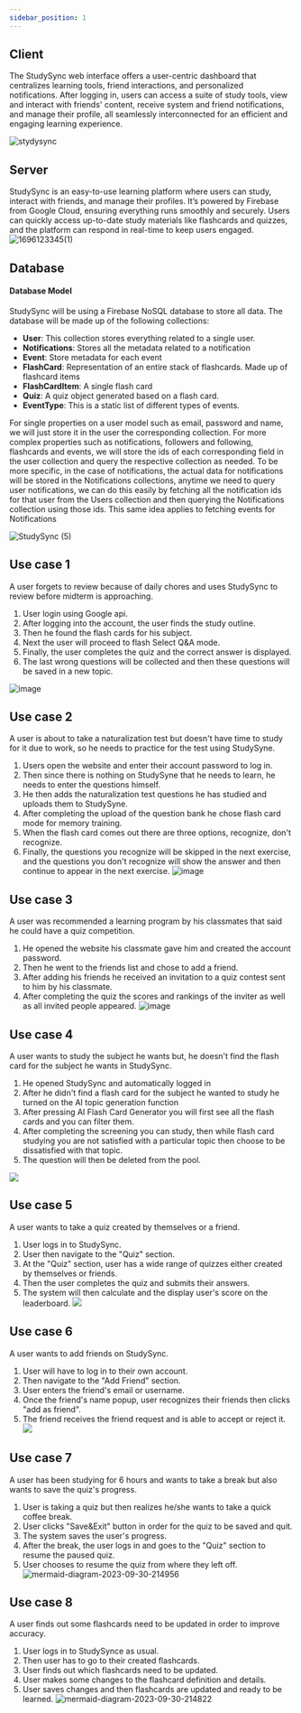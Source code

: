 ```yaml
---
sidebar_position: 1
---
```


## Client

The StudySync web interface offers a user-centric dashboard that centralizes learning tools, friend interactions, and personalized notifications. After logging in, users can access a suite of study tools, view and interact with friends' content, receive system and friend notifications, and manage their profile, all seamlessly interconnected for an efficient and engaging learning experience.

![stydysync](https://github.com/Capstone-Projects-2023-Fall/project-studysync/assets/111998266/48d10c14-63b8-4edb-925a-37d79a6ac535)

## Server
StudySync is an easy-to-use learning platform where users can study, interact with friends, and manage their profiles. It’s powered by Firebase from Google Cloud, ensuring everything runs smoothly and securely. Users can quickly access up-to-date study materials like flashcards and quizzes, and the platform can respond in real-time to keep users engaged. 
![1696123345(1)](https://github.com/Capstone-Projects-2023-Fall/project-studysync/assets/112578002/102b6575-ef92-4386-8071-7abf1a253bf9)


## Database
#### Database Model

StudySync will be using a Firebase NoSQL database to store all data. The database will be made up of the following collections: 
- **User**: This collection stores everything related to a single user. 
- **Notifications**: Stores all the metadata related to a notification
- **Event**: Store metadata for each event
- **FlashCard**: Representation of an entire stack of flashcards. Made up of flashcard items
- **FlashCardItem**: A single flash card
- **Quiz**: A quiz object generated based on a flash card.
- **EventType**: This is a static list of different types of events. 

For single properties on a user model such as email, password and name, we will just store it in the user the corresponding collection. For more complex properties such as notifications, followers and following, flashcards and events, we will store the ids of each corresponding field in the user collection and query the respective collection as needed. To be more specific, in the case of notifications, the actual data for notifications will be stored in the Notifications collections, anytime we need to query user notifications, we can do this easily by fetching all the notification ids for that user from the Users collection and then querying the Notifications collection using those ids. This same idea applies to fetching events for Notifications

![StudySync (5)](https://github.com/Capstone-Projects-2023-Fall/project-studysync/assets/77356776/ba3896cb-671b-4a2f-aaa4-8e74e4f356e0)



## Use case 1
A user forgets to review because of daily chores and uses StudySync to review before midterm is approaching.

1. User login using Google api.
2. After logging into the account, the user finds the study outline.
3. Then he found the flash cards for his subject.
4. Next the user will proceed to flash Select Q&A mode.
5. Finally, the user completes the quiz and the correct answer is displayed.
6. The last wrong questions will be collected and then these questions will be saved in a new topic.

  ![image](https://github.com/Capstone-Projects-2023-Fall/project-studysync/assets/111998266/e8129876-288c-4dad-825c-cb1c7f0c33a1)



## Use case 2
A user is about to take a naturalization test but doesn't have time to study for it due to work, so he needs to practice for the test using StudySyne.

1. Users open the website and enter their account password to log in.
2. Then since there is nothing on StudySyne that he needs to learn, he needs to enter the questions himself.
3. He then adds the naturalization test questions he has studied and uploads them to StudySyne.
4. After completing the upload of the question bank he chose flash card mode for memory training.
5. When the flash card comes out there are three options, recognize, don't recognize.
6. Finally, the questions you recognize will be skipped in the next exercise, and the questions you don't recognize will show the answer and then continue to appear in the next exercise.
![image](https://github.com/Capstone-Projects-2023-Fall/project-studysync/assets/111998266/4a16778b-12ff-4403-8b45-0d7561016055)


## Use case 3
  A user was recommended a learning program by his classmates that said he could have a quiz competition.

1. He opened the website his classmate gave him and created the account password.
2. Then he went to the friends list and chose to add a friend.
3. After adding his friends he received an invitation to a quiz contest sent to him by his classmate.
4. After completing the quiz the scores and rankings of the inviter as well as all invited people appeared.
![image](https://github.com/Capstone-Projects-2023-Fall/project-studysync/assets/111998266/2bccda65-2a0a-4397-9911-85f3f90a95cc)


## Use case 4
  A user wants to study the subject he wants but, he doesn't find the flash card for the subject he wants in StudySync.

1. He opened StudySync and automatically logged in
2. After he didn't find a flash card for the subject he wanted to study he turned on the AI topic generation function
3. After pressing AI Flash Card Generator you will first see all the flash cards and you can filter them.
4. After completing the screening you can study, then while flash card studying you are not satisfied with a particular topic then choose to be dissatisfied with that topic.
5. The question will then be deleted from the pool.

![](../requirements/static/UseCase4.png)

## Use case 5
   A user wants to take a quiz created by themselves or a friend.

1. User logs in to StudySync.
2. User then navigate to the "Quiz" section.
3. At the "Quiz" section, user has a wide range of quizzes either created by themselves or friends.
4. Then the user completes the quiz and submits their answers.
5. The system will then calculate and the display user's score on the leaderboard.
![](../requirements/static/UseCase5.png)


## Use case 6
   A user wants to add friends on StudySync.

1. User will have to log in to their own account.
2. Then navigate to the "Add Friend" section.
3. User enters the friend's email or username.
4. Once the friend's name popup, user recognizes their friends then clicks "add as friend".
5. The friend receives the friend request and is able to accept or reject it.
![](../requirements/static/UseCase6.png)


## Use case 7
   A user has been studying for 6 hours and wants to take a break but also wants to save the quiz's progress.

1. User is taking a quiz but then realizes he/she wants to take a quick coffee break.
2. User clicks "Save&Exit" button in order for the quiz to be saved and quit.
3. The system saves the user's progress.
4. After the break, the user logs in and goes to the "Quiz" section to resume the paused quiz.
5. User chooses to resume the quiz from where they left off.
![mermaid-diagram-2023-09-30-214956](https://github.com/Capstone-Projects-2023-Fall/project-studysync/assets/70645481/6c3ec83d-a6e2-4428-bc51-369ef8718b0f)


## Use case 8
  A user finds out some flashcards need to be updated in order to improve accuracy.

1. User logs in to StudySynce as usual.
2. Then user has to go to their created flashcards.
3. User finds out which flashcards need to be updated.
4. User makes some changes to the flashcard definition and details.
5. User saves changes and then flashcards are updated and ready to be learned.
![mermaid-diagram-2023-09-30-214822](https://github.com/Capstone-Projects-2023-Fall/project-studysync/assets/70645481/6f6a7cf5-f333-45fe-aa63-a8db1ad3da41)




